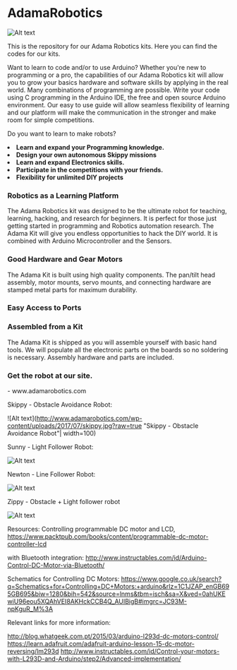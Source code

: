 # AdamaRobotics
![Alt text](http://www.adamarobotics.com/wp-content/uploads/2017/07/cropped-LogoAdamaRobotics.jpg?raw=true "Adama Robotics")


This is the repository for our Adama Robotics kits.
Here you can find the codes for our kits. 

Want to learn to code and/or to use Arduino? Whether you're new to programming or a pro, the capabilities of our Adama Robotics kit will allow you to grow your basics hardware and software skills by applying in the real world. Many combinations of programming are possible. Write your code using C programming in the Arduino IDE, the free and open source Arduino environment. Our easy to use guide will allow seamless flexibility of learning and our platform will make the communication in the stronger and make room for simple competitions. 

Do you want to learn to make robots?
<li><strong>Learn and expand your Programming knowledge.</strong></li>
<li><strong>Design your own autonomous Skippy missions</strong></li>
<li><strong>Learn and expand Electronics skills.</strong></li>
<li><strong>Participate in the competitions with your friends.</strong></li>
<li><strong>Flexibility for unlimited DIY projects</strong></li>

</hr>
<h3>Robotics as a Learning Platform</h3>
The Adama Robotics kit was designed to be the ultimate robot for teaching, learning, hacking, and research for beginners. It is perfect for those just getting started in programming and Robotics automation research.
The Adama Kit will give you endless opportunities to hack the DIY world. It is combined with Arduino Microcontroller and the Sensors.

<h3> Good Hardware and Gear Motors </h3>
The Adama Kit is built using high quality components. The pan/tilt head assembly, motor mounts, servo mounts, and connecting hardware are stamped metal parts for maximum durability. 

<h3> Easy Access to Ports </h3>

<h3> Assembled from a Kit </h3>
The Adama Kit is shipped as you will assemble yourself with basic hand tools. We will populate all the electronic parts on the boards so no soldering is necessary. Assembly hardware and parts are included.

<h3> Get the robot at our site. </h3>
- www.adamarobotics.com 


Skippy - Obstacle Avoidance Robot:

![Alt text](http://www.adamarobotics.com/wp-content/uploads/2017/07/skippy.jpg?raw=true "Skippy - Obstacle Avoidance Robot"| width=100)

Sunny - Light Follower Robot:

![Alt text](http://www.adamarobotics.com/wp-content/uploads/2017/07/sunny.jpg?raw=true "Sunny - Light Follower Robot")

Newton - Line Follower Robot:

![Alt text](http://www.adamarobotics.com/wp-content/uploads/2017/07/newton.jpg?raw=true "Newton - Line Follower Robot")

Zippy - Obstacle + Light follower robot

![Alt text](http://www.adamarobotics.com/wp-content/uploads/2017/07/zippy.jpg?raw=true "Zippy - Light and Obstacle Follower Robot")



Resources: 
Controlling programmable DC motor and LCD, 
https://www.packtpub.com/books/content/programmable-dc-motor-controller-lcd

with Bluetooth integration:
http://www.instructables.com/id/Arduino-Control-DC-Motor-via-Bluetooth/

Schematics for Controlling DC Motors:
https://www.google.co.uk/search?q=Schematics+for+Controlling+DC+Motors:+arduino&rlz=1C1JZAP_enGB695GB695&biw=1280&bih=542&source=lnms&tbm=isch&sa=X&ved=0ahUKEwiU96eou5XQAhVEI8AKHckCCB4Q_AUIBigB#imgrc=JC93M-npKguR_M%3A


Relevant links for more information:

http://blog.whatgeek.com.pt/2015/03/arduino-l293d-dc-motors-control/
https://learn.adafruit.com/adafruit-arduino-lesson-15-dc-motor-reversing/lm293d
http://www.instructables.com/id/Control-your-motors-with-L293D-and-Arduino/step2/Advanced-implementation/

